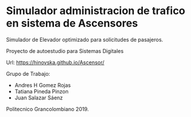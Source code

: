 # Simulador administracion de trafico en sistema de Ascensores
Simulador de Elevador optimizado para solicitudes de pasajeros.

Proyecto de autoestudio para Sistemas Digitales


Url:  https://hinovska.github.io/Ascensor/


Grupo de Trabajo:
- Andres H Gomez Rojas
- Tatiana Pineda Pinzon
- Juan Salazar Sáenz

Politecnico Grancolombiano 2019.
